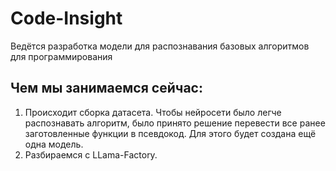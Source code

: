# Code-Insight
Ведётся разработка модели для распознавания базовых алгоритмов для программирования

## Чем мы занимаемся сейчас:
1) Происходит сборка датасета.
  Чтобы нейросети было легче распознавать алгоритм, было принято решение перевести все ранее заготовленные функции в псевдокод. Для этого будет создана ещё одна модель.
2) Разбираемся с LLama-Factory.
